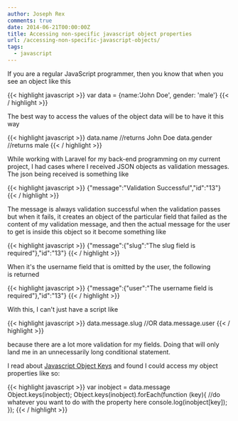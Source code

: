 ```yaml
---
author: Joseph Rex
comments: true
date: 2014-06-21T00:00:00Z
title: Accessing non-specific javascript object properties
url: /accessing-non-specific-javascript-objects/
tags:
  - javascript
---
```


If you are a regular JavaScript programmer, then you know that when you see an object like this

{{< highlight javascript >}}
var data = {name:'John Doe', gender: 'male'}
{{< / highlight >}}

The best way to access the values of the object data will be to have it this way

{{< highlight javascript >}}
data.name //returns John Doe
data.gender //returns male
{{< / highlight >}}

While working with Laravel for my back-end programming on my current project, I had cases where I received JSON objects as validation messages. The json being received is something like
<!--more-->

{{< highlight javascript >}}
{"message":"Validation Successful","id":"13"}
{{< / highlight >}}

The message is always validation successful when the validation passes but when it fails, it creates an object of the particular field that failed as the content of my validation message, and then the actual message for the user to get is inside this object so it become something like

{{< highlight javascript >}}
{"message":{"slug":"The slug field is required"},"id":"13"}
{{< / highlight >}}

When it's the username field that is omitted by the user, the following is returned

{{< highlight javascript >}}
{"message":{"user":"The username field is required"},"id":"13"}
{{< / highlight >}}

With this, I can't just have a script like

{{< highlight javascript >}}
data.message.slug
//OR
data.message.user
{{< / highlight >}}

because there are a lot more validation for my fields. Doing that will only land me in an unnecessarily long conditional statement.

I read about [Javascript Object Keys][1] and found I could access my object properties like so:

{{< highlight javascript >}}
var inobject = data.message
Object.keys(inobject);
Object.keys(inobject).forEach(function (key){
  //do whatever you want to do with the property here
  console.log(inobject[key]);
});
{{< / highlight >}}

[1]: https://developer.mozilla.org/en-US/docs/Web/JavaScript/Reference/Global_Objects/Object/keys
